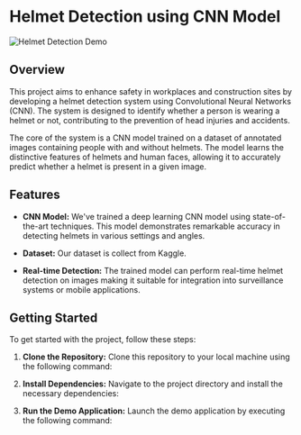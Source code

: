 # Helmet Detection using CNN Model

![Helmet Detection Demo](demo.gif)

## Overview

This project aims to enhance safety in workplaces and construction sites by developing a helmet detection system using Convolutional Neural Networks (CNN). The system is designed to identify whether a person is wearing a helmet or not, contributing to the prevention of head injuries and accidents.

The core of the system is a CNN model trained on a dataset of annotated images containing people with and without helmets. The model learns the distinctive features of helmets and human faces, allowing it to accurately predict whether a helmet is present in a given image.

## Features

- **CNN Model:** We've trained a deep learning CNN model using state-of-the-art techniques. This model demonstrates remarkable accuracy in detecting helmets in various settings and angles.

- **Dataset:** Our dataset is collect from Kaggle.

- **Real-time Detection:** The trained model can perform real-time helmet detection on images  making it suitable for integration into surveillance systems or mobile applications.



## Getting Started

To get started with the project, follow these steps:

1. **Clone the Repository:**
   Clone this repository to your local machine using the following command:

2. **Install Dependencies:**
Navigate to the project directory and install the necessary dependencies:


3. **Run the Demo Application:**
Launch the demo application by executing the following command:



